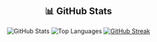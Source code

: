 <h2 align="center">📊 GitHub Stats</h2>
<p align="center">
  <img src="https://github-readme-stats.vercel.app/api?username=Ahmad-Rasheed-01&show_icons=true&theme=radical" alt="GitHub Stats">
  <img src="https://github-readme-stats.vercel.app/api/top-langs/?username=Ahmad-Rasheed-01&layout=compact&theme=radical" alt="Top Languages">
  <a href="https://streak-stats.demolab.com/?user=Ahmad-Rasheed-01" target="_blank">
    <img src="https://streak-stats.demolab.com/?user=Ahmad-Rasheed-01&theme=radical" alt="GitHub Streak">
  </a>
</p>







<!--
-## Hi there 👋

**Ahmad-Rasheed-01/Ahmad-Rasheed-01** is a ✨ _special_ ✨ repository because its `README.md` (this file) appears on your GitHub profile.

Here are some ideas to get you started:

- 🔭 I’m currently working on ...
- 🌱 I’m currently learning ...
- 👯 I’m looking to collaborate on ...
- 🤔 I’m looking for help with ...
- 💬 Ask me about ...
- 📫 How to reach me: ...
- 😄 Pronouns: ...
- ⚡ Fun fact: ...
-->

